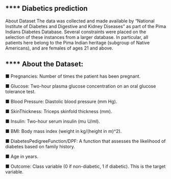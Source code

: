 #
## **** Diabetics prediction

About Dataset The data was collected and made available by “National Institute of Diabetes and Digestive and Kidney Diseases” as part of the Pima Indians Diabetes Database. Several constraints were placed on the selection of these instances from a larger database. In particular, all patients here belong to the Pima Indian heritage (subgroup of Native Americans), and are females of ages 21 and above.

## **** About the Dataset:

■ Pregnancies: Number of times the patient has been pregnant.

■ Glucose: Two-hour plasma glucose concentration on an oral glucose tolerance test.

■ Blood Pressure: Diastolic blood pressure (mm Hg).

■ SkinThickness: Triceps skinfold thickness (mm).

■ Insulin: Two-hour serum insulin (mu U/ml).

■ BMI: Body mass index (weight in kg/(height in m)^2).

■ DiabetesPedigreeFunction/DPF: A function that assesses the likelihood of diabetes based on family history.

■ Age in years.

■ Outcome: Class variable (0 if non-diabetic, 1 if diabetic). This is the target variable.
